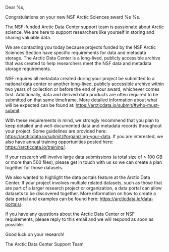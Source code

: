 
Dear %s,

Congratulations on your new NSF Arctic Sciences award %s %s.

The NSF-funded Arctic Data Center support team is passionate about
Arctic science. We are here to support researchers like yourself in
storing and sharing valuable data.

We are contacting you today because projects funded by the NSF Arctic
Sciences Section have specific requirements for data and metadata
storage. The Arctic Data Center is a long-lived, publicly accessible
archive that was created to help researchers meet the NSF data and
metadata storage requirements.

NSF requires all metadata created during your project be submitted to a
national data center or another long-lived, publicly accessible archive
within two years of collection or before the end of your award,
whichever comes first. Additionally, data and derived data products are
often required to be submitted on that same timeframe. More detailed
information about what will be expected can be found at:
<https://arcticdata.io/submit/#who-must-submit>.

With these requirements in mind, we strongly recommend that you plan to
keep detailed and well-documented data and metadata records throughout
your project. Some guidelines are provided here:
<https://arcticdata.io/submit/#organizing-your-data>. If you are
interested, we also have annual training opportunities posted here:
<https://arcticdata.io/training/>.

If your research will involve large data submissions (a total size of \>
100 GB or more than 500 files), please get in touch with us so we can
create a plan together for those datasets.

We also wanted to highlight the data portals feature at the Arctic Data
Center. If your project involves multiple related datasets, such as
those that are part of a larger research project or organization, a data
portal can allow datasets to be discovered together. More information on
how to create a data portal and examples can be found here:
<https://arcticdata.io/data-portals/>.

If you have any questions about the Arctic Data Center or NSF
requirements, please reply to this email and we will respond as soon as
possible.

Good luck on your research\!

The Arctic Data Center Support Team
